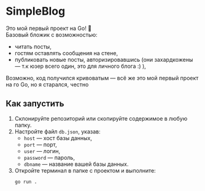 # SimpleBlog

Это мой первый проект на Go! 🎉  
Базовый бложик с возможностью:
- читать посты,
- гостям оставлять сообщения на стене,
- публиковать новые посты, авторизировавшись (они захардкожены — т.к юзер всего один, это для личного блога :) ),


Возможно, код получился кривоватым — всё же это мой первый проект на го Go, но я старался, честно 

## Как запустить

1. Склонируйте репозиторий или скопируйте содержимое в любую папку.
2. Настройте файл `db.json`, указав:
   - `host` — хост базы данных,
   - `port` — порт,
   - `user` — логин,
   - `password` — пароль,
   - `dbname` — название вашей базы данных.
3. Откройте терминал в папке с проектом и выполните:
   ```bash
   go run .
